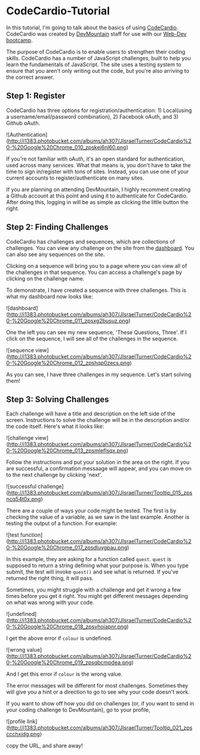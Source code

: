 # CodeCardio-Tutorial

In this tutorial, I'm going to talk about the basics of using [CodeCardio](codecard.io). CodeCardio was created by [DevMountain](devmounta.in) staff for use with our [Web-Dev bootcamp](https://devmounta.in/web-immersive).

The purpose of CodeCardio is to enable users to strengthen their coding skills.  CodeCardio has a number of JavaScript challenges, built to help you learn the fundamentals of JavaScript.  The site uses a testing system to ensure that you aren't only writing out the code, but you're also arriving to the correct answer.

## Step 1: Register

CodeCardio has three options for registration/authentication: 1) Local(using a username/email/password combination), 2) Facebook oAuth, and 3) Github oAuth.  

![Authentication]
(http://i1383.photobucket.com/albums/ah307/JIsraelTurner/CodeCardio%20-%20Google%20Chrome_010_zpskei6nl60.png)

If you're not familiar with oAuth, it's an open standard for authentication, used across many services.  What that means is, you don't have to take the time to sign in/register with tons of sites.  Instead, you can use one of your current accounts to register/authenticate on many sites.

If you are planning on attending DevMountain, I highly recomment creating a Github account at this point and using it to authenticate for CodeCardio.  After doing this, logging in will be as simple as clicking the little button the right.

## Step 2: Finding Challenges

CodeCardio has challenges and sequences, which are collections of challenges.  You can view any challenge on the site from the [dashboard](https://codecard.io/a/dashboard).  You can also see any sequences on the site.

Clicking on a sequence will bring you to a page where you can view all of the challenges in that sequence. You can access a challenge's page by clicking on the challenge name.

To demonstrate, I have created a sequence with three challenges. This is what my dashboard now looks like:

![dashboard]
(http://i1383.photobucket.com/albums/ah307/JIsraelTurner/CodeCardio%20-%20Google%20Chrome_011_zpsxg2busuz.png)

One the left you can see my new sequence, 'These Questions, Three'.  If I click on the sequence, I will see all of the challenges in the sequence.

![sequence view]
(http://i1383.photobucket.com/albums/ah307/JIsraelTurner/CodeCardio%20-%20Google%20Chrome_012_zpshqp0zecs.png)

As you can see, I have three challenges in my sequence.  Let's start solving them!


## Step 3: Solving Challenges

Each challenge will have a title and description on the left side of the screen.  Instructions to solve the challenge will be in the description and/or the code itself.  Here's what it looks like:

![challenge view]
(http://i1383.photobucket.com/albums/ah307/JIsraelTurner/CodeCardio%20-%20Google%20Chrome_013_zpsmleflsqx.png)

Follow the instructions and put your solution in the area on the right.  If you are successful, a confirmation messaage will appear, and you can move on to the next challenge by clicking 'next'.

![successful challenge]
(http://i1383.photobucket.com/albums/ah307/JIsraelTurner/Tooltip_015_zpsncq54t0x.png)

There are a couple of ways your code might be tested.  The first is by checking the value of a variable, as we saw in the last example.  Another is testing the output of a function.  For example:

![test function]
(http://i1383.photobucket.com/albums/ah307/JIsraelTurner/CodeCardio%20-%20Google%20Chrome_017_zpsdluygpau.png)

In this example, they are asking for a function called `quest`.  `quest` is supposed to return a string defining what your purpose is.  When you type submit, the test will invoke `quest()` and see what is returned.  If you've returned the right thing, it will pass.


Sometimes, you might struggle with a challenge and get it wrong a few times before you get it right. You might get different messages depending on what was wrong with your code.

![undefined]
(http://i1383.photobucket.com/albums/ah307/JIsraelTurner/CodeCardio%20-%20Google%20Chrome_018_zpsvhoiapnr.png)

I get the above error if `colour` is undefined.

![wrong value]
(http://i1383.photobucket.com/albums/ah307/JIsraelTurner/CodeCardio%20-%20Google%20Chrome_019_zpsqbcmpdea.png)

And I get this error if `colour` is the wrong value.

The error messages will be different for most challenges.  Sometimes they will give you a hint or a direction to go to see why your code doesn't work.

If you want to show off how you did on challenges (or, if you want to send in your coding challenge to DevMountain), go to your profile,

![profile link]
(http://i1383.photobucket.com/albums/ah307/JIsraelTurner/Tooltip_021_zpsccchxidg.png)

copy the URL, and share away!
